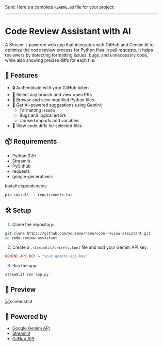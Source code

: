 Sure! Here's a complete `README.md` file for your project:

---
# Code Review Assistant with AI

A Streamlit-powered web app that integrates with GitHub and Gemini AI to optimize the code review process for Python files in pull requests. It helps reviewers by detecting formatting issues, bugs, and unnecessary code, while also showing precise diffs for each file.

## 🚀 Features

- 🔒 Authenticate with your GitHub token
- 🌿 Select any branch and view open PRs
- 📂 Browse and view modified Python files
- 🧠 Get AI-powered suggestions using Gemini:
  - Formatting issues
  - Bugs and logical errors
  - Unused imports and variables
- 📌 View code diffs for selected files

## 📦 Requirements

- Python 3.8+
- Streamlit
- PyGithub
- requests
- google-generativeai

Install dependencies:

```bash
pip install -r requirements.txt
```

## 🛠️ Setup

1. Clone the repository:

```bash
git clone https://github.com/yourusername/code-review-assistant.git
cd code-review-assistant
```

2. Create a `.streamlit/secrets.toml` file and add your Gemini API key:

```toml
GEMINI_API_KEY = "your-gemini-api-key"
```

3. Run the app:

```bash
streamlit run app.py
```

## 📸 Preview

![screenshot](https://path-to-your-screenshot.png)

## 🤖 Powered by

- [Google Gemini API](https://ai.google.dev/)
- [Streamlit](https://streamlit.io/)
- [GitHub API](https://docs.github.com/en/rest)

